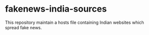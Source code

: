 # fakenews-india-sources
This repository maintain a hosts file containing Indian websites which spread fake news.
